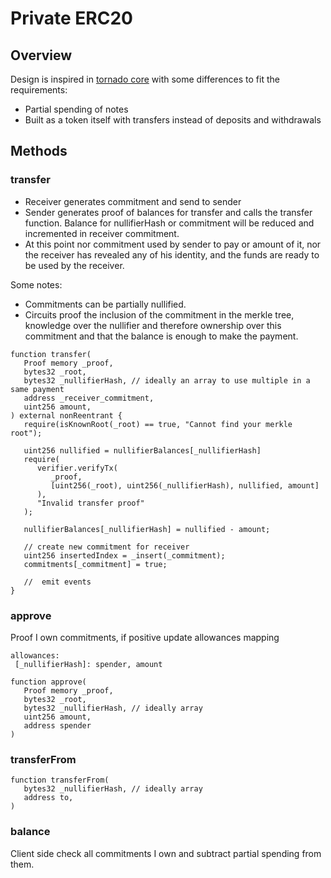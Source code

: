 # Private ERC20

## Overview

Design is inspired in [tornado core](https://github.com/tornadocash/tornado-core/tree/master) with some differences to fit the requirements:
- Partial spending of notes
- Built as a token itself with transfers instead of deposits and withdrawals

## Methods

### transfer

- Receiver generates commitment and send to sender
- Sender generates proof of balances for transfer and calls the transfer function. Balance for nullifierHash or commitment will be reduced and incremented in receiver commitment.
- At this point nor commitment used by sender to pay or amount of it, nor the receiver has revealed any of his identity, and the funds are ready to be used by the receiver.

Some notes:
- Commitments can be partially nullified.
- Circuits proof the inclusion of the commitment in the merkle tree, knowledge over the nullifier and therefore ownership over this commitment and that the balance is enough to make the payment.

```
function transfer(
   Proof memory _proof,
   bytes32 _root,
   bytes32 _nullifierHash, // ideally an array to use multiple in a same payment
   address _receiver_commitment,
   uint256 amount,
) external nonReentrant {
   require(isKnownRoot(_root) == true, "Cannot find your merkle root");

   uint256 nullified = nullifierBalances[_nullifierHash]
   require(
      verifier.verifyTx(
         _proof,
         [uint256(_root), uint256(_nullifierHash), nullified, amount]
      ),
      "Invalid transfer proof"
   );

   nullifierBalances[_nullifierHash] = nullified - amount;

   // create new commitment for receiver 
   uint256 insertedIndex = _insert(_commitment);
   commitments[_commitment] = true;

   //  emit events
}
```

### approve

Proof I own commitments, if positive update allowances mapping

```
allowances:
 [_nullifierHash]: spender, amount

function approve(
   Proof memory _proof,
   bytes32 _root,
   bytes32 _nullifierHash, // ideally array
   uint256 amount,
   address spender
)
```

### transferFrom

```
function transferFrom(
   bytes32 _nullifierHash, // ideally array
   address to,
)
```

### balance

Client side check all commitments I own and subtract partial spending from them.

